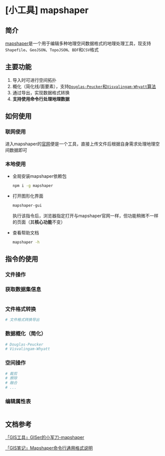 # [小工具] mapshaper

## 简介

[mapshaper](https://mapshaper.org/)是一个用于编辑多种地理空间数据格式的地理处理工具，现支持`Shapefile`、`GeoJSON`、`TopoJSON`、`BDF`和`CSV`格式

## 主要功能

1. 导入时可进行空间拓扑
2. 概化（简化线/面要素），支持[`Douglas-Peucker`和`Visvalingam-Whyatt`算法](https://zhuanlan.zhihu.com/p/355323735)
3. 通过导出，实现数据格式转换
4. **支持使用命令行处理地理数据**

## 如何使用

### 联网使用

进入mapshaper的[官网](https://mapshaper.org/)便是一个工具，直接上传文件后根据自身需求处理地理空间数据即可

### 本地使用

- 全局安装mapshaper依赖包

  ```sh
  npm i -g mapshaper
  ```

- 打开图形化界面

  ```sh
  mapshaper-gui
  ```

  执行该指令后，浏览器指定打开与mapshaper官网一样，但功能稍微不一样的页面（其**核心功能**不变）

- 查看帮助文档

  ```sh
  mapshaper -h
  ```

## 指令的使用

### 文件操作

### 获取数据集信息

```sh
```

### 文件格式转换

```sh
# 文件格式转换导出
```

### 数据概化（简化）

```sh
# Douglas-Peucker
# Visvalingam-Whyatt
```

### 空间操作

```sh
# 裁剪
# 擦除
# 融合
# ...
```

### 编辑属性表

```sh

```

## 文档参考

[「GIS工具」GISer的小军刀-mapshaper](https://malagis.com/gis-useful-tool-about-mapshaper.html)

[「GIS笔记」Mapshaper命令行通用格式说明](https://malagis.com/mapshaper-command-line-general-format-description.html)

